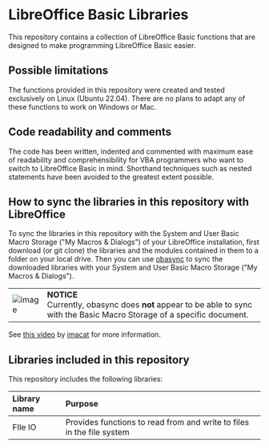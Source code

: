 # LibreOffice Basic Libraries
This repository contains a collection of LibreOffice Basic functions that are designed to make programming LibreOffice Basic easier.

## Possible limitations
The functions provided in this repository were created and tested exclusively on Linux (Ubuntu 22.04). There are no plans to adapt any of these functions to work on Windows or Mac.

## Code readability and comments
The code has been written, indented and commented with maximum ease of readability and comprehensibility for VBA programmers who want to switch to LibreOffice Basic in mind. Shorthand techniques such as nested statements have been avoided to the greatest extent possible.

## How to sync the libraries in this repository with LibreOffice
To sync the libraries in this repository with the System and User Basic Macro Storage ("My Macros & Dialogs") of your LibreOffice installation, first download (or git clone) the libraries and the modules contained in them to a folder on your local drive. Then you can use [obasync](https://github.com/imacat/obasync) to sync the downloaded libraries with your System and User Basic Macro Storage ("My Macros & Dialogs"). 

|   |   |
|:---|:---|
| ![image](https://github.com/RayCulp/actions-for-nemo-file-manager/assets/7621330/852bed00-e05f-4190-b078-c2077e94bd73) | __NOTICE__ <br/>Currently, obasync does **not** appear to be able to sync with the Basic Macro Storage of a specific document.|

See [this video](https://www.youtube.com/watch?v=qB1rAAgkYGY) by [imacat](https://github.com/imacat) for more information.

## Libraries included in this repository
This repository includes the following libraries:

| Library name | Purpose |
|:------------- |:------------- |
| FIle IO | Provides functions to read from and write to files in the file system |